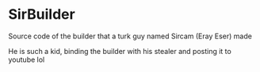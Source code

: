 # SirBuilder
Source code of the builder that a turk guy named Sircam (Eray Eser) made

He is such a kid, binding the builder with his stealer and posting it to youtube lol
